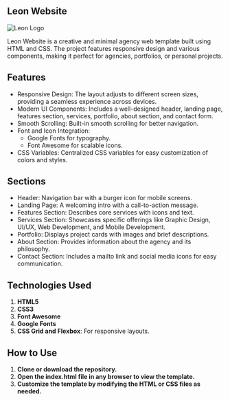 ## Leon Website
![Leon Logo](https://raw.githubusercontent.com/YoussefGaafar/HTML_And_CSS_Leon_Website/main/images/logo.png)

Leon Website is a creative and minimal agency web template built using HTML and CSS. The project features responsive design and various components, making it perfect for agencies, portfolios, or personal projects.

## Features
* Responsive Design: The layout adjusts to different screen sizes, providing a seamless experience across devices.
* Modern UI Components: Includes a well-designed header, landing page, features section, services, portfolio, about section, and contact form.
* Smooth Scrolling: Built-in smooth scrolling for better navigation.
* Font and Icon Integration:
  * Google Fonts for typography.
  * Font Awesome for scalable icons.
* CSS Variables: Centralized CSS variables for easy customization of colors and styles.

## Sections
* Header: Navigation bar with a burger icon for mobile screens.
* Landing Page: A welcoming intro with a call-to-action message.
* Features Section: Describes core services with icons and text.
* Services Section: Showcases specific offerings like Graphic Design, UI/UX, Web Development, and Mobile Development.
* Portfolio: Displays project cards with images and brief descriptions.
* About Section: Provides information about the agency and its philosophy.
* Contact Section: Includes a mailto link and social media icons for easy communication.

## Technologies Used
1. **HTML5**
2. **CSS3**
3. **Font Awesome**
4. **Google Fonts**
5. **CSS Grid and Flexbox**: For responsive layouts.

## How to Use
1. **Clone or download the repository.**
2. **Open the index.html file in any browser to view the template.**
3. **Customize the template by modifying the HTML or CSS files as needed.**
